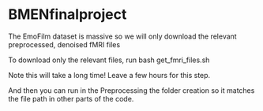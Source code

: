 # BMENfinalproject

The EmoFilm dataset is massive so we will only download the relevant preprocessed, denoised fMRI files 

To download only the relevant files, run 
    bash get_fmri_files.sh

Note this will take a long time! Leave a few hours for this step.  

And then you can run in the Preprocessing the folder creation so it matches the file path in other parts of the code. 